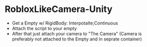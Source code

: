 # RobloxLikeCamera-Unity
- Get a Empty w/ RigidBody: Interpotalte;Continuous
- Attach the script to your empty
- After that just attach your camera to "The Camera" (Camera is preferably not attached to the Empty and in seprate container)
